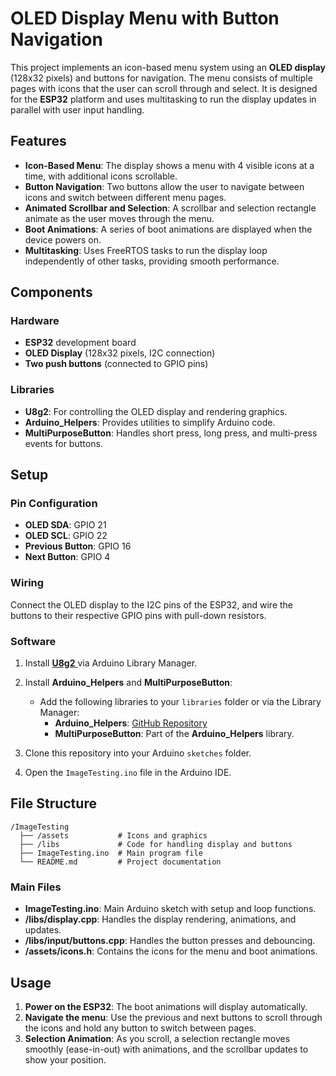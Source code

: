 # OLED Display Menu with Button Navigation

This project implements an icon-based menu system using an **OLED display** (128x32 pixels) and buttons for navigation. The menu consists of multiple pages with icons that the user can scroll through and select. It is designed for the **ESP32** platform and uses multitasking to run the display updates in parallel with user input handling.

## Features

- **Icon-Based Menu**: The display shows a menu with 4 visible icons at a time, with additional icons scrollable.
- **Button Navigation**: Two buttons allow the user to navigate between icons and switch between different menu pages.
- **Animated Scrollbar and Selection**: A scrollbar and selection rectangle animate as the user moves through the menu.
- **Boot Animations**: A series of boot animations are displayed when the device powers on.
- **Multitasking**: Uses FreeRTOS tasks to run the display loop independently of other tasks, providing smooth performance.

## Components

### Hardware

- **ESP32** development board
- **OLED Display** (128x32 pixels, I2C connection)
- **Two push buttons** (connected to GPIO pins)

### Libraries

- **U8g2**: For controlling the OLED display and rendering graphics.
- **Arduino_Helpers**: Provides utilities to simplify Arduino code.
- **MultiPurposeButton**: Handles short press, long press, and multi-press events for buttons.

## Setup

### Pin Configuration

- **OLED SDA**: GPIO 21
- **OLED SCL**: GPIO 22
- **Previous Button**: GPIO 16
- **Next Button**: GPIO 4

### Wiring

Connect the OLED display to the I2C pins of the ESP32, and wire the buttons to their respective GPIO pins with pull-down resistors.

### Software

1. Install [ **U8g2** ](https://github.com/olikraus/u8g2) via Arduino Library Manager.
2. Install **Arduino_Helpers** and **MultiPurposeButton**:

   - Add the following libraries to your `libraries` folder or via the Library Manager:
     - **Arduino_Helpers**: [GitHub Repository](https://github.com/tttapa/Arduino-Helpers)
     - **MultiPurposeButton**: Part of the **Arduino_Helpers** library.

3. Clone this repository into your Arduino `sketches` folder.

4. Open the `ImageTesting.ino` file in the Arduino IDE.

## File Structure

```
/ImageTesting
  ├── /assets           # Icons and graphics
  ├── /libs             # Code for handling display and buttons
  ├── ImageTesting.ino  # Main program file
  └── README.md         # Project documentation
```

### Main Files

- **ImageTesting.ino**: Main Arduino sketch with setup and loop functions.
- **/libs/display.cpp**: Handles the display rendering, animations, and updates.
- **/libs/input/buttons.cpp**: Handles the button presses and debouncing.
- **/assets/icons.h**: Contains the icons for the menu and boot animations.

## Usage

1. **Power on the ESP32**: The boot animations will display automatically.
2. **Navigate the menu**: Use the previous and next buttons to scroll through the icons and hold any button to switch between pages.
3. **Selection Animation**: As you scroll, a selection rectangle moves smoothly (ease-in-out) with animations, and the scrollbar updates to show your position.
